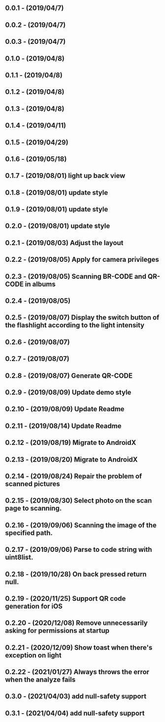 ## 0.0.1 - (2019/04/7)
## 0.0.2 - (2019/04/7)
## 0.0.3 - (2019/04/7)
## 0.1.0 - (2019/04/8)
## 0.1.1 - (2019/04/8)
## 0.1.2 - (2019/04/8)
## 0.1.3 - (2019/04/8)
## 0.1.4 - (2019/04/11)
## 0.1.5 - (2019/04/29)
## 0.1.6 - (2019/05/18)
## 0.1.7 - (2019/08/01)  light up  back view
## 0.1.8 - (2019/08/01)  update style
## 0.1.9 - (2019/08/01)  update style
## 0.2.0 - (2019/08/01)  update style
## 0.2.1 - (2019/08/03)  Adjust the layout
## 0.2.2 - (2019/08/05)  Apply for camera privileges
## 0.2.3 - (2019/08/05)  Scanning BR-CODE and QR-CODE in albums
## 0.2.4 - (2019/08/05)
## 0.2.5 - (2019/08/07)  Display the switch button of the flashlight according to the light intensity
## 0.2.6 - (2019/08/07)
## 0.2.7 - (2019/08/07)
## 0.2.8 - (2019/08/07)  Generate QR-CODE
## 0.2.9 - (2019/08/09)  Update demo style
## 0.2.10 - (2019/08/09)  Update Readme
## 0.2.11 - (2019/08/14)  Update Readme
## 0.2.12 - (2019/08/19)  Migrate to AndroidX
## 0.2.13 - (2019/08/20)  Migrate to AndroidX
## 0.2.14 - (2019/08/24)  Repair the problem of scanned pictures
## 0.2.15 - (2019/08/30)  Select photo on the scan page to scanning.
## 0.2.16 - (2019/09/06)  Scanning the image of the specified path.
## 0.2.17 - (2019/09/06)  Parse to code string with uint8list.
## 0.2.18 - (2019/10/28)  On back pressed return null.
## 0.2.19 - (2020/11/25)  Support QR code generation for iOS
## 0.2.20 - (2020/12/08)  Remove unnecessarily asking for permissions at startup
## 0.2.21 - (2020/12/09)  Show toast when there's exception on light
## 0.2.22 - (2021/01/27)  Always throws the error when the analyze fails
## 0.3.0 - (2021/04/03)  add null-safety support
## 0.3.1 - (2021/04/04)  add null-safety support